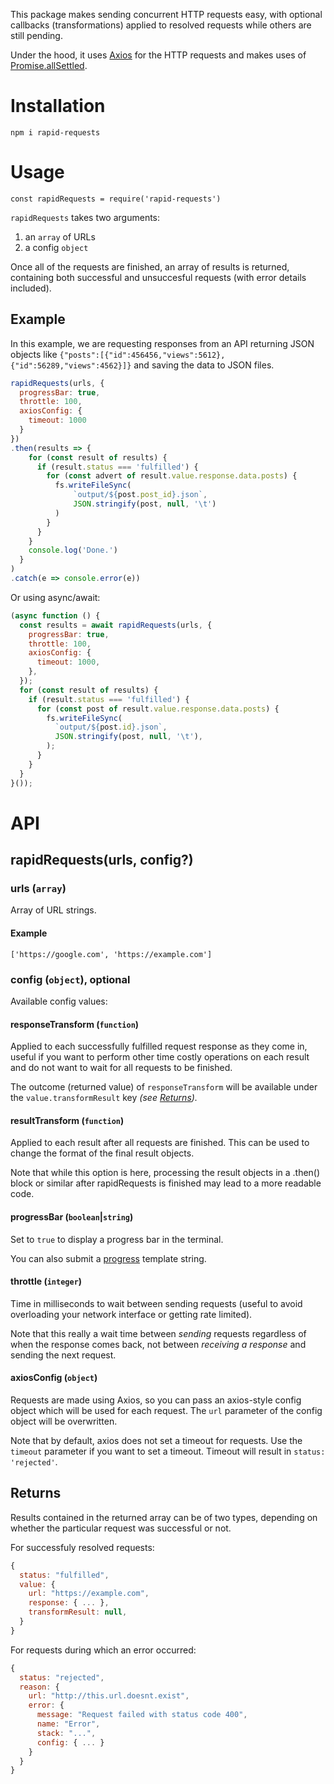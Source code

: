 This package makes sending concurrent HTTP requests easy, with optional callbacks (transformations) applied to resolved requests while others are still pending.

Under the hood, it uses [Axios](https://www.npmjs.com/package/axios) for the HTTP requests and makes uses of [Promise.allSettled](https://developer.mozilla.org/en-US/docs/Web/JavaScript/Reference/Global_Objects/Promise/allSettled).

# Installation

```npm i rapid-requests```

# Usage

```const rapidRequests = require('rapid-requests')```

`rapidRequests` takes two arguments:
1) an `array` of URLs
2) a config `object`

Once all of the requests are finished, an array of results is returned,  containing both successful and unsuccesful requests (with error details included).

## Example

In this example, we are requesting responses from an API returning JSON objects like `{"posts":[{"id":456456,"views":5612},{"id":56289,"views":4562}]}` and saving the data to JSON files.

```js
rapidRequests(urls, {
  progressBar: true,
  throttle: 100,
  axiosConfig: {
    timeout: 1000
  }
})
.then(results => {
    for (const result of results) {
      if (result.status === 'fulfilled') {
        for (const advert of result.value.response.data.posts) {
          fs.writeFileSync(
              `output/${post.post_id}.json`,
              JSON.stringify(post, null, '\t')
          )
        }
      }
    }
    console.log('Done.')
  }
)
.catch(e => console.error(e))
```

Or using async/await:

```js
(async function () {
  const results = await rapidRequests(urls, {
    progressBar: true,
    throttle: 100,
    axiosConfig: {
      timeout: 1000,
    },
  });
  for (const result of results) {
    if (result.status === 'fulfilled') {
      for (const post of result.value.response.data.posts) {
        fs.writeFileSync(
          `output/${post.id}.json`,
          JSON.stringify(post, null, '\t'),
        );
      }
    }
  }
}());
```

# API

## rapidRequests(urls, config?)

### urls (`array`)

Array of URL strings.

#### Example
`['https://google.com', 'https://example.com']`

### config (`object`), optional

Available config values:

#### responseTransform (`function`)

Applied to each successfully fulfilled request response as they come in, useful if you want to perform other time costly operations on each result and do not want to wait for all requests to be finished.

The outcome (returned value) of `responseTransform` will be available under the `value.transformResult` key *(see [Returns](#returns)).*

#### resultTransform (`function`)

Applied to each result after all requests are finished. This can be used to change the format of the final result objects.

Note that while this option is here, processing the result objects in a .then() block or similar after rapidRequests is finished may lead to a more readable code.

#### progressBar (`boolean`|`string`)

Set to `true` to display a progress bar in the terminal.

You can also submit a [progress](https://www.npmjs.com/package/progress) template string.

#### throttle (`integer`)

Time in milliseconds to wait between sending requests (useful to avoid overloading your network interface or getting rate limited).

Note that this really a wait time between *sending* requests regardless of when the response comes back, not between *receiving a response* and sending the next request.

#### axiosConfig (`object`)

Requests are made using Axios, so you can pass an axios-style config object which will be used for each request. The `url` parameter of the config object will be overwritten.

Note that by default, axios does not set a timeout for requests. Use the `timeout` parameter if you want to set a timeout. Timeout will result in `status: 'rejected'`.

## Returns

Results contained in the returned array can be of two types, depending on whether the particular request was successful or not.

For successfuly resolved requests:

```js
{
  status: "fulfilled",
  value: {
    url: "https://example.com",
    response: { ... },
    transformResult: null,
  }
}
```


For requests during which an error occurred:

```js
{
  status: "rejected",
  reason: {
    url: "http://this.url.doesnt.exist",
    error: {
      message: "Request failed with status code 400",
      name: "Error",
      stack: "...",
      config: { ... }
    }
  }
}
```